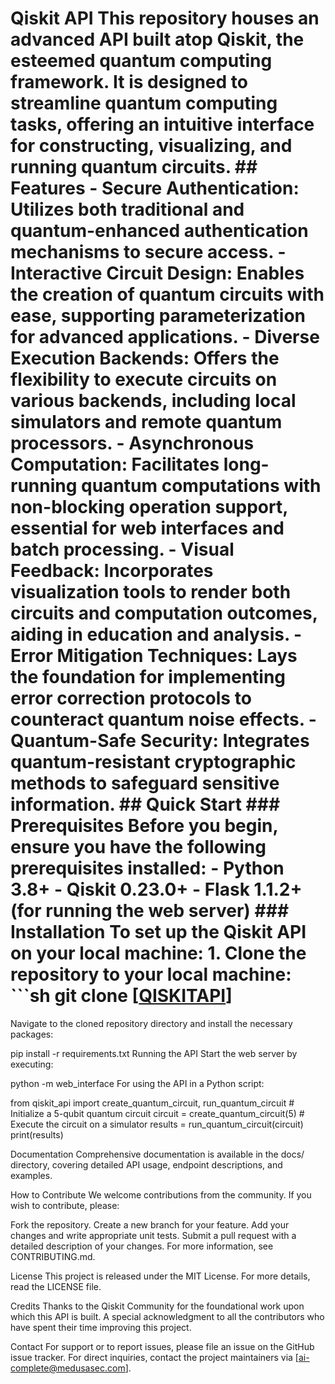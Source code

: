 # Qiskit API This repository houses an advanced API built atop Qiskit, the esteemed quantum computing framework. It is designed to streamline quantum computing tasks, offering an intuitive interface for constructing, visualizing, and running quantum circuits. ## Features - **Secure Authentication**: Utilizes both traditional and quantum-enhanced authentication mechanisms to secure access. - **Interactive Circuit Design**: Enables the creation of quantum circuits with ease, supporting parameterization for advanced applications. - **Diverse Execution Backends**: Offers the flexibility to execute circuits on various backends, including local simulators and remote quantum processors. - **Asynchronous Computation**: Facilitates long-running quantum computations with non-blocking operation support, essential for web interfaces and batch processing. - **Visual Feedback**: Incorporates visualization tools to render both circuits and computation outcomes, aiding in education and analysis. - **Error Mitigation Techniques**: Lays the foundation for implementing error correction protocols to counteract quantum noise effects. - **Quantum-Safe Security**: Integrates quantum-resistant cryptographic methods to safeguard sensitive information. ## Quick Start ### Prerequisites Before you begin, ensure you have the following prerequisites installed: - Python 3.8+ - Qiskit 0.23.0+ - Flask 1.1.2+ (for running the web server) ### Installation To set up the Qiskit API on your local machine: 1. Clone the repository to your local machine: ```sh git clone [[QISKITAPI](https://github.com/ai-completed/QISKITAPI/tree/main)]
Navigate to the cloned repository directory and install the necessary packages:

pip install -r requirements.txt
Running the API
Start the web server by executing:

python -m web_interface
For using the API in a Python script:

from qiskit_api import create_quantum_circuit, run_quantum_circuit # Initialize a 5-qubit quantum circuit circuit = create_quantum_circuit(5) # Execute the circuit on a simulator results = run_quantum_circuit(circuit) print(results)

Documentation
Comprehensive documentation is available in the docs/ directory, covering detailed API usage, endpoint descriptions, and examples.

How to Contribute
We welcome contributions from the community. If you wish to contribute, please:

Fork the repository.
Create a new branch for your feature.
Add your changes and write appropriate unit tests.
Submit a pull request with a detailed description of your changes.
For more information, see CONTRIBUTING.md.

License
This project is released under the MIT License. For more details, read the LICENSE file.

Credits
Thanks to the Qiskit Community for the foundational work upon which this API is built.
A special acknowledgment to all the contributors who have spent their time improving this project.

Contact
For support or to report issues, please file an issue on the GitHub issue tracker. For direct inquiries, contact the project maintainers via [ai-complete@medusasec.com].


